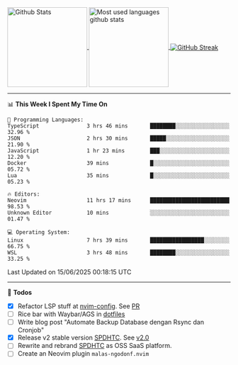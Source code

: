 <a href="https://github.com/anuraghazra/github-readme-stats">
  <img 
        height=180
        align="center" 
        src="https://github-readme-stats.vercel.app/api?username=rizkyilhampra&rank_icon=github&show_icons=true&theme=catppuccin_mocha&hide_border=true&include_all_commits=true&count_private=true&card_width=270" 
        alt="Github Stats" 
    />
</a>
<a href="https://github.com/anuraghazra/github-readme-stats">
  <img 
        height=180
        align="center" 
        src="https://github-readme-stats.vercel.app/api/top-langs/?username=rizkyilhampra&layout=compact&theme=catppuccin_mocha&hide_border=true&langs_count=8" 
        alt="Most used languages github stats" 
    />
</a>
<a href="https://git.io/streak-stats"><img src="https://streak-stats.demolab.com?user=rizkyilhampra&theme=catppuccin-mocha&hide_border=true" align="center" alt="GitHub Streak" /></a>

---

<!--START_SECTION:waka-->
📊 **This Week I Spent My Time On** 

```text
💬 Programming Languages: 
TypeScript               3 hrs 46 mins       ████████░░░░░░░░░░░░░░░░░   32.96 % 
JSON                     2 hrs 30 mins       █████░░░░░░░░░░░░░░░░░░░░   21.90 % 
JavaScript               1 hr 23 mins        ███░░░░░░░░░░░░░░░░░░░░░░   12.20 % 
Docker                   39 mins             █░░░░░░░░░░░░░░░░░░░░░░░░   05.72 % 
Lua                      35 mins             █░░░░░░░░░░░░░░░░░░░░░░░░   05.23 % 

🔥 Editors: 
Neovim                   11 hrs 17 mins      █████████████████████████   98.53 % 
Unknown Editor           10 mins             ░░░░░░░░░░░░░░░░░░░░░░░░░   01.47 % 

💻 Operating System: 
Linux                    7 hrs 39 mins       █████████████████░░░░░░░░   66.75 % 
WSL                      3 hrs 48 mins       ████████░░░░░░░░░░░░░░░░░   33.25 % 
```


 Last Updated on 15/06/2025 00:18:15 UTC
<!--END_SECTION:waka-->

---

📒 **Todos**
<br>
- [x] Refactor LSP stuff at [nvim-config](https://github.com/rizkyilhampra/nvim-config). See [PR](https://github.com/rizkyilhampra/nvim-config/pull/9)
- [ ] Rice bar with Waybar/AGS in [dotfiles](https://github.com/rizkyilhampra/dotfiles)
- [ ] Write blog post "Automate Backup Database dengan Rsync dan Cronjob"
- [x] Release v2 stable version [SPDHTC](https://github.com/rizkyilhampra/spdhtc). See [v2.0](https://github.com/rizkyilhampra/spdhtc/releases/tag/v2.0)
- [ ] Rewrite and rebrand [SPDHTC](https://github.com/rizkyilhampra/spdhtc) as OSS SaaS platform.
- [ ] Create an Neovim plugin `malas-ngodonf.nvim`
